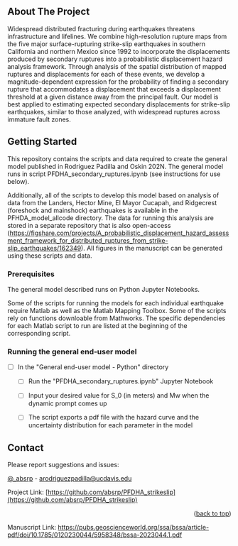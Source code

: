 <!-- Improved compatibility of back to top link: See: https://github.com/othneildrew/Best-README-Template/pull/73 -->
<a name="readme-top"></a>
<!--
*** Thanks for checking out the Best-README-Template. If you have a suggestion
*** that would make this better, please fork the repo and create a pull request
*** or simply open an issue with the tag "enhancement".
*** Don't forget to give the project a star!
*** Thanks again! Now go create something AMAZING! :D
-->


<!-- ABOUT THE PROJECT -->
## About The Project

Widespread distributed fracturing during earthquakes threatens infrastructure and lifelines. We combine high-resolution rupture maps from the five major surface-rupturing strike-slip earthquakes in southern California and northern Mexico since 1992 to incorporate the displacements produced by secondary ruptures into a probabilistic displacement hazard analysis framework. Through analysis of the spatial distribution of mapped ruptures and displacements for each of these events, we develop a magnitude-dependent expression for the probability of finding a secondary rupture that accommodates a displacement that exceeds a displacement threshold at a given distance away from the principal fault. Our model is best applied to estimating expected secondary displacements for strike-slip earthquakes, similar to those analyzed, with widespread ruptures across immature fault zones. 

<!-- GETTING STARTED -->
## Getting Started

This repository contains the scripts and data required to create the general model published in Rodriguez Padilla and Oskin 202N. The general model runs in script PFDHA_secondary_ruptures.ipynb (see instructions for use below). 

Additionally, all of the scripts to develop this model based on analysis of data from the Landers, Hector Mine, El Mayor Cucapah, and Ridgecrest (foreshock and mainshock) earthquakes is available in the PFHDA_model_allcode directory. The data for running this analysis are stored in a separate repository that is also open-access (https://figshare.com/projects/A_probabilistic_displacement_hazard_assessment_framework_for_distributed_ruptures_from_strike-slip_earthquakes/162349). All figures in the manuscript can be generated using these scripts and data. 

### Prerequisites

The general model described runs on Python Jupyter Notebooks. 

Some of the scripts for running the models for each individual earthquake require Matlab as well as the Matlab Mapping Toolbox. Some of the scripts rely on functions downloable from Mathworks. The specific dependencies for each Matlab script to run are listed at the beginning of the corresponding script. 


<!-- ROADMAP -->
### Running the general end-user model

- [ ] In the "General end-user model - Python" directory
    - [ ] Run the "PFDHA_secondary_ruptures.ipynb" Jupyter Notebook
    - [ ] Input your desired value for S_0 (in meters) and Mw when the dynamic prompt comes up
    - [ ] The script exports a pdf file with the hazard curve and the uncertainty distribution for each parameter in the  model


<!-- CONTACT -->
## Contact

Please report suggestions and issues:

[@_absrp](https://twitter.com/_absrp) - arodriguezpadilla@ucdavis.edu

Project Link: [https://github.com/absrp/PFDHA_strikeslip](https://github.com/absrp/PFDHA_strikeslip)

<p align="right">(<a href="#readme-top">back to top</a>)</p>

Manuscript Link: https://pubs.geoscienceworld.org/ssa/bssa/article-pdf/doi/10.1785/0120230044/5958348/bssa-2023044.1.pdf




